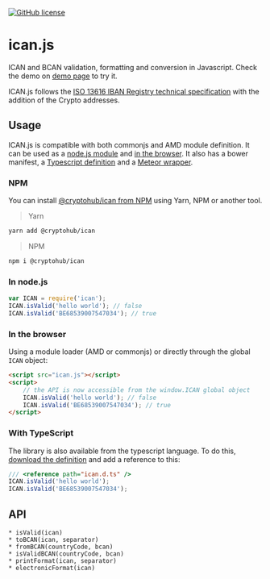 [![GitHub license](https://img.shields.io/badge/license-MIT-blue.svg)](https://raw.githubusercontent.com/arhs/ican.js/master/LICENSE)

# ican.js

ICAN and BCAN validation, formatting and conversion in Javascript.
Check the demo on [demo page] to try it.

[demo page]: https://cryptohub-digital.github.io/ican.js/

ICAN.js follows the [ISO 13616 IBAN Registry technical specification](https://www.swift.com/standards/data-standards/iban) with the addition of the Crypto addresses.

## Usage

ICAN.js is compatible with both commonjs and AMD module definition. It can be used as a [node.js module](#in-nodejs) and [in the browser](#in-the-browser). It also has a bower manifest, a [Typescript definition](#with-typescript) and a [Meteor wrapper](#with-meteor-framework).

### NPM

You can install [@cryptohub/ican from NPM](https://www.npmjs.com/package/@cryptohub/ican) using Yarn, NPM or another tool.

> Yarn
```sh
yarn add @cryptohub/ican
```

> NPM
```sh
npm i @cryptohub/ican
```

### In node.js

```js
var ICAN = require('ican');
ICAN.isValid('hello world'); // false
ICAN.isValid('BE68539007547034'); // true
```

### In the browser

Using a module loader (AMD or commonjs) or directly through the global ```ICAN``` object:

```html
<script src="ican.js"></script>
<script>
    // the API is now accessible from the window.ICAN global object
    ICAN.isValid('hello world'); // false
    ICAN.isValid('BE68539007547034'); // true
</script>
```

### With TypeScript
The library is also available from the typescript language. To do this, [download the definition](https://github.com/DefinitelyTyped/DefinitelyTyped/tree/master/types/ican) and add a reference to this:
```typescript
/// <reference path="ican.d.ts" />
ICAN.isValid('hello world');
ICAN.isValid('BE68539007547034');
```

## API

    * isValid(ican)
    * toBCAN(ican, separator)
    * fromBCAN(countryCode, bcan)
    * isValidBCAN(countryCode, bcan)
    * printFormat(ican, separator)
    * electronicFormat(ican)
